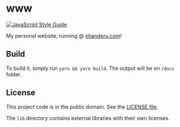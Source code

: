 # www

[![JavaScript Style Guide][badge-1-img]][badge-1-link]

My personal website, running @ [nhanderu.com][1]!

## Build

To build it, simply run `yarn && yarn build`. The output will be on `/docs` folder.

## License

This project code is in the public domain. See the [LICENSE file][2].

The `lib` directory contains external libraries with their own licenses.

[badge-1-img]: https://img.shields.io/badge/code_style-standard-brightgreen.svg
[badge-1-link]: https://standardjs.com

[1]: https://nhanderu.com
[2]: https://github.com/Nhanderu/i/blob/master/LICENSE
